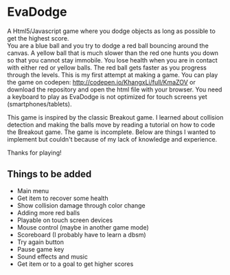 # EvaDodge
A Html5/Javascript game where you dodge objects as long as possible to get the highest score.  
You are a blue ball and you try to dodge a red ball bouncing around the canvas. A yellow ball that is much slower than the red one hunts you down so that you cannot stay immobile. You lose health when you are in contact with either red or yellow balls. The red ball gets faster as you progress through the levels.
This is my first attempt at making a game. You can play the game on codepen: http://codepen.io/KhangxLi/full/KmaZOV or 
download the repository and open the html file with your browser. You need a keyboard to play as EvaDodge is not optimized for touch screens yet (smartphones/tablets).

This game is inspired by the classic Breakout game. I learned about collision detection and making the balls move by reading a tutorial on how to code the Breakout game.
The game is incomplete. Below are things I wanted to implement but couldn't because of my lack of knowledge and experience.

Thanks for playing!

## Things to be added
+ Main menu
+ Get item to recover some health
+ Show collision damage through color change
+ Adding more red balls
+ Playable on touch screen devices
+ Mouse control (maybe in another game mode)
+ Scoreboard (I probably have to learn a dbsm)
+ Try again button
+ Pause game key
+ Sound effects and music
+ Get item or to a goal to get higher scores

